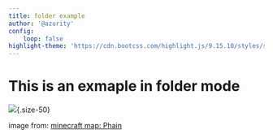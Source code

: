 ```yaml
---
title: folder example
author: '@azurity'
config:
    loop: false
highlight-theme: 'https://cdn.bootcss.com/highlight.js/9.15.10/styles/solarized-dark.min.css'
---
```

<slide/>

# This is an exmaple in folder mode

<slide/>

![](Phain.jpg){.size-50}

image from: [minecraft map: Phain](https://www.planetminecraft.com/project/phain-game-board-of-the-ancients-6000-x-6000-multiple-biomes-survival-map-923-plots-theme---hexagons/)
